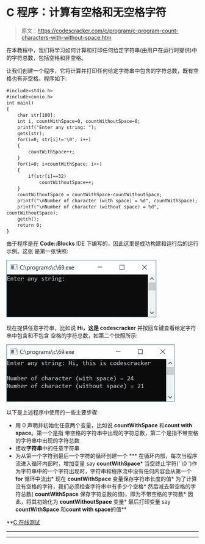 # C 程序：计算有空格和无空格字符

> 原文：<https://codescracker.com/c/program/c-program-count-characters-with-without-space.htm>

在本教程中，我们将学习如何计算和打印任何给定字符串(由用户在运行时提供)中的字符总数，包括空格和非空格。

让我们创建一个程序，它将计算并打印任何给定字符串中包含的字符总数，既有空格也有非空格。程序如下:

```
#include<stdio.h>
#include<conio.h>
int main()
{
    char str[100];
    int i, countWithSpace=0, countWithoutSpace=0;
    printf("Enter any string: ");
    gets(str);
    for(i=0; str[i]!='\0'; i++)
    {
        countWithSpace++;
    }
    for(i=0; i<countWithSpace; i++)
    {
        if(str[i]==32)
            countWithoutSpace++;
    }
    countWithoutSpace = countWithSpace-countWithoutSpace;
    printf("\nNumber of character (with space) = %d", countWithSpace);
    printf("\nNumber of character (without space) = %d", countWithoutSpace);
    getch();
    return 0;
}
```

由于程序是在 **Code::Blocks** IDE 下编写的，因此这里是成功构建和运行后的运行示例。这张 是第一张快照:

![count character with space c](img/9f8de9f05cc4f0a22f9222cd824a20a3.png)

现在提供任意字符串，比如说 **Hi，这是 codescracker** 并按回车键查看给定字符串中包含和不包含 空格的字符总数，如第二个快照所示:

![count character without space c](img/4aba1d62ac09c5eb40a20ba66d05e393.png)

以下是上述程序中使用的一些主要步骤:

*   用 0 声明并初始化任意两个变量，比如说 **countWithSpace** 和**count with space**。第一个是指 带空格的字符串中出现的字符总数，第二个是指不带空格的字符串中出现的字符总数
*   接收**字符串**中的任意字符串
*   为从第一个字符到最后一个字符的循环创建一个
***   在循环内部，每次当程序流进入循环内部时，增加变量 say **countWithSpace***   当空终止字符(' \0 ')作为字符串中的一个字符出现时，字符串和程序流中没有任何内容会从第一个 **for** 循环中流出*   现在 **countWithSpace** 变量保存字符串长度的值*   为了计算没有空格的字符，我们必须检查字符串中有多少个空格*   然后减去带空格的字符总数( **countWithSpace** 保存字符总数的值)，即为不带空格的字符数*   因此，将其初始化为 **countWithoutSpace** 变量*   最后打印变量 say **countWithSpace** 和**count with space**的值**

 **[C 在线测试](/exam/showtest.php?subid=2)

* * *

* * ***